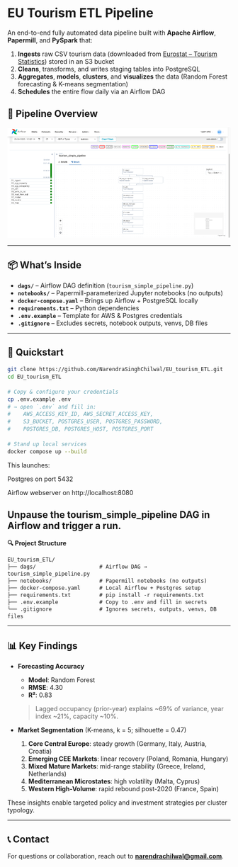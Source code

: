 # EU Tourism ETL Pipeline

An end-to-end fully automated data pipeline built with **Apache Airflow**, **Papermill**, and **PySpark** that:

1. **Ingests** raw CSV tourism data (downloaded from [Eurostat – Tourism Statistics](https://ec.europa.eu/eurostat/statistics-explained/index.php?title=Tourism_statistics)) stored in an S3 bucket  
2. **Cleans**, transforms, and writes staging tables into PostgreSQL  
3. **Aggregates**, **models**, **clusters**, and **visualizes** the data (Random Forest forecasting & K-means segmentation)  
4. **Schedules** the entire flow daily via an Airflow DAG  

## 🔄 Pipeline Overview

![Airflow DAG graph](./Airflow_pipeline.png)

---

## 📦 What’s Inside

- **`dags/`** – Airflow DAG definition (`tourism_simple_pipeline.py`)  
- **`notebooks/`** – Papermill-parameterized Jupyter notebooks (no outputs)  
- **`docker-compose.yaml`** – Brings up Airflow + PostgreSQL locally  
- **`requirements.txt`** – Python dependencies  
- **`.env.example`** – Template for AWS & Postgres credentials  
- **`.gitignore`** – Excludes secrets, notebook outputs, venvs, DB files  

---

## 🚀 Quickstart

```bash
git clone https://github.com/NarendraSinghChilwal/EU_tourism_ETL.git
cd EU_tourism_ETL

# Copy & configure your credentials
cp .env.example .env
# → open `.env` and fill in:
#    AWS_ACCESS_KEY_ID, AWS_SECRET_ACCESS_KEY,
#    S3_BUCKET, POSTGRES_USER, POSTGRES_PASSWORD,
#    POSTGRES_DB, POSTGRES_HOST, POSTGRES_PORT

# Stand up local services
docker compose up --build
```

This launches:

Postgres on port 5432

Airflow webserver on http://localhost:8080

**Unpause the tourism_simple_pipeline DAG in Airflow and trigger a run.**
---

**🔍 Project Structure**

```text
EU_tourism_ETL/
├── dags/                    # Airflow DAG → tourism_simple_pipeline.py
├── notebooks/               # Papermill notebooks (no outputs)
├── docker-compose.yaml      # Local Airflow + Postgres setup
├── requirements.txt         # pip install -r requirements.txt
├── .env.example             # Copy to .env and fill in secrets
└── .gitignore               # Ignores secrets, outputs, venvs, DB files
```
---

## 📊 Key Findings

- **Forecasting Accuracy**  
  - **Model**: Random Forest  
  - **RMSE**: 4.30  
  - **R²**: 0.83  
  > Lagged occupancy (prior-year) explains ~69% of variance, year index ~21%, capacity ~10%.  

- **Market Segmentation** (K-means, k = 5; silhouette = 0.47)  
  1. **Core Central Europe**: steady growth (Germany, Italy, Austria, Croatia)  
  2. **Emerging CEE Markets**: linear recovery (Poland, Romania, Hungary)  
  3. **Mixed Mature Markets**: mid-range stability (Greece, Ireland, Netherlands)  
  4. **Mediterranean Microstates**: high volatility (Malta, Cyprus)  
  5. **Western High-Volume**: rapid rebound post-2020 (France, Spain)  

These insights enable targeted policy and investment strategies per cluster typology.

---

## 📞 Contact

For questions or collaboration, reach out to **narendrachilwal@gmail.com**.
